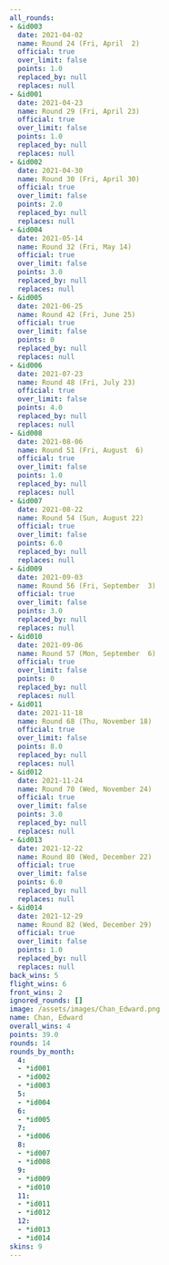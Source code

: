 ```yaml
---
all_rounds:
- &id003
  date: 2021-04-02
  name: Round 24 (Fri, April  2)
  official: true
  over_limit: false
  points: 1.0
  replaced_by: null
  replaces: null
- &id001
  date: 2021-04-23
  name: Round 29 (Fri, April 23)
  official: true
  over_limit: false
  points: 1.0
  replaced_by: null
  replaces: null
- &id002
  date: 2021-04-30
  name: Round 30 (Fri, April 30)
  official: true
  over_limit: false
  points: 2.0
  replaced_by: null
  replaces: null
- &id004
  date: 2021-05-14
  name: Round 32 (Fri, May 14)
  official: true
  over_limit: false
  points: 3.0
  replaced_by: null
  replaces: null
- &id005
  date: 2021-06-25
  name: Round 42 (Fri, June 25)
  official: true
  over_limit: false
  points: 0
  replaced_by: null
  replaces: null
- &id006
  date: 2021-07-23
  name: Round 48 (Fri, July 23)
  official: true
  over_limit: false
  points: 4.0
  replaced_by: null
  replaces: null
- &id008
  date: 2021-08-06
  name: Round 51 (Fri, August  6)
  official: true
  over_limit: false
  points: 1.0
  replaced_by: null
  replaces: null
- &id007
  date: 2021-08-22
  name: Round 54 (Sun, August 22)
  official: true
  over_limit: false
  points: 6.0
  replaced_by: null
  replaces: null
- &id009
  date: 2021-09-03
  name: Round 56 (Fri, September  3)
  official: true
  over_limit: false
  points: 3.0
  replaced_by: null
  replaces: null
- &id010
  date: 2021-09-06
  name: Round 57 (Mon, September  6)
  official: true
  over_limit: false
  points: 0
  replaced_by: null
  replaces: null
- &id011
  date: 2021-11-18
  name: Round 68 (Thu, November 18)
  official: true
  over_limit: false
  points: 8.0
  replaced_by: null
  replaces: null
- &id012
  date: 2021-11-24
  name: Round 70 (Wed, November 24)
  official: true
  over_limit: false
  points: 3.0
  replaced_by: null
  replaces: null
- &id013
  date: 2021-12-22
  name: Round 80 (Wed, December 22)
  official: true
  over_limit: false
  points: 6.0
  replaced_by: null
  replaces: null
- &id014
  date: 2021-12-29
  name: Round 82 (Wed, December 29)
  official: true
  over_limit: false
  points: 1.0
  replaced_by: null
  replaces: null
back_wins: 5
flight_wins: 6
front_wins: 2
ignored_rounds: []
image: /assets/images/Chan_Edward.png
name: Chan, Edward
overall_wins: 4
points: 39.0
rounds: 14
rounds_by_month:
  4:
  - *id001
  - *id002
  - *id003
  5:
  - *id004
  6:
  - *id005
  7:
  - *id006
  8:
  - *id007
  - *id008
  9:
  - *id009
  - *id010
  11:
  - *id011
  - *id012
  12:
  - *id013
  - *id014
skins: 9
---
```

